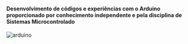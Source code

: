 #### Desenvolvimento de códigos e experiências com o Arduino proporcionado por conhecimento independente e pela disciplina de Sistemas Microcontrolado
![arduino](https://media3.giphy.com/media/mFDWuDppjQJjite6FS/giphy.gif?cid=790b761163a6d6e55e288e16febe6f6c8c294e7343e2bef2&rid=giphy.gif&ct=g)
